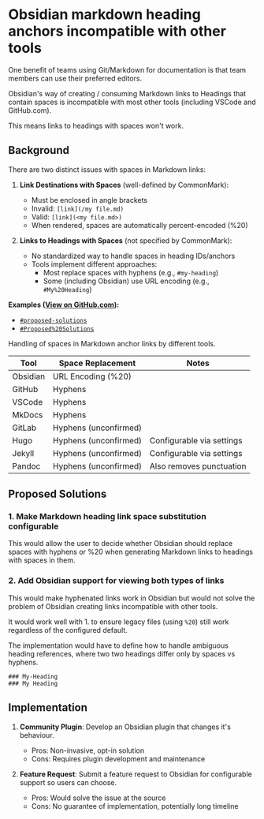 # Obsidian markdown heading anchors incompatible with other tools

One benefit of teams using Git/Markdown for documentation is that team members
can use their preferred editors. 

Obsidian's way of creating / consuming Markdown links to Headings that contain
spaces is incompatible with most other tools (including VSCode and GitHub.com).

This means links to headings with spaces won't work.


## Background

There are two distinct issues with spaces in Markdown links:

1. **Link Destinations with Spaces** (well-defined by CommonMark):
   - Must be enclosed in angle brackets
   - Invalid: `[link](/my file.md)`  
   - Valid: `[link](<my file.md>)`
   - When rendered, spaces are automatically percent-encoded (%20)

2. **Links to Headings with Spaces** (not specified by CommonMark):
   - No standardized way to handle spaces in heading IDs/anchors
   - Tools implement different approaches:
     - Most replace spaces with hyphens (e.g., `#my-heading`)
     - Some (including Obsidian) use URL encoding (e.g., `#My%20Heading`)


**Examples ([View on GitHub.com](https://github.com/mbailey/notes/blob/master/docs/software/apps/obsidian/issues/markdown-heading-anchors.md)):**

- [`#proposed-solutions`](#proposed-solutions) 
- [`#Proposed%20Solutions`](#Proposed%20Solutions)

Handling of spaces in Markdown anchor links by different tools.

| Tool     | Space Replacement     | Notes                     |
| -------- | --------------------- | ------------------------- |
| Obsidian | URL Encoding (%20)    |                           |
| GitHub   | Hyphens               |                           |
| VSCode   | Hyphens               |                           |
| MkDocs   | Hyphens               |                           |
| GitLab   | Hyphens (unconfirmed) |                           |
| Hugo     | Hyphens (unconfirmed) | Configurable via settings |
| Jekyll   | Hyphens (unconfirmed) | Configurable via settings |
| Pandoc   | Hyphens (unconfirmed) | Also removes punctuation  |

## Proposed Solutions

### 1. Make Markdown heading link space substitution configurable

This would allow the user to decide whether Obsidian should replace spaces with hyphens or %20 when generating Markdown links to headings with spaces in them.

### 2. Add Obsidian support for viewing both types of links

This would make hyphenated links work in Obsidian but would not solve the
problem of Obsidian creating links incompatible with other tools.

It would work well with 1. to ensure legacy files (using `%20`) still work regardless of the configured default.

The implementation would have to define how to handle ambiguous heading references, where two two headings differ only by spaces vs hyphens.

```
### My-Heading
### My Heading
```

## Implementation

1. **Community Plugin**: Develop an Obsidian plugin that changes it's behaviour.
   - Pros: Non-invasive, opt-in solution
   - Cons: Requires plugin development and maintenance

2. **Feature Request**: Submit a feature request to Obsidian for configurable support so users can choose. 
   - Pros: Would solve the issue at the source
   - Cons: No guarantee of implementation, potentially long timeline

